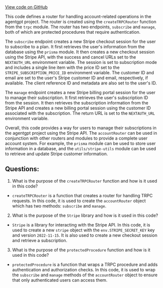 [View code on GitHub](/src/server/api/routers/account.ts)

This code defines a router for handling account-related operations in the agentgpt project. The router is created using the `createTRPCRouter` function from the `trpc` module. The router has two endpoints, `subscribe` and `manage`, both of which are protected procedures that require authentication.

The `subscribe` endpoint creates a new Stripe checkout session for the user to subscribe to a plan. It first retrieves the user's information from the database using the `prisma` module. It then creates a new checkout session using the Stripe API, with the success and cancel URLs set to the `NEXTAUTH_URL` environment variable. The session is set to subscription mode and includes a single line item with the price ID set to the `STRIPE_SUBSCRIPTION_PRICE_ID` environment variable. The customer ID and email are set to the user's Stripe customer ID and email, respectively, if available. The client reference ID and metadata are also set to the user's ID.

The `manage` endpoint creates a new Stripe billing portal session for the user to manage their subscription. It first retrieves the user's subscription ID from the session. It then retrieves the subscription information from the Stripe API and creates a new billing portal session using the customer ID associated with the subscription. The return URL is set to the `NEXTAUTH_URL` environment variable.

Overall, this code provides a way for users to manage their subscriptions in the agentgpt project using the Stripe API. The `accountRouter` can be used in conjunction with other routers and modules to provide a complete user account system. For example, the `prisma` module can be used to store user information in a database, and the `utils/stripe-utils` module can be used to retrieve and update Stripe customer information.
## Questions: 
 1. What is the purpose of the `createTRPCRouter` function and how is it used in this code?
- `createTRPCRouter` is a function that creates a router for handling TRPC requests. In this code, it is used to create the `accountRouter` object which has two methods: `subscribe` and `manage`.

2. What is the purpose of the `Stripe` library and how is it used in this code?
- `Stripe` is a library for interacting with the Stripe API. In this code, it is used to create a new `stripe` object with the `env.STRIPE_SECRET_KEY` key and version `2022-11-15`. It is also used to create a new checkout session and retrieve a subscription.

3. What is the purpose of the `protectedProcedure` function and how is it used in this code?
- `protectedProcedure` is a function that wraps a TRPC procedure and adds authentication and authorization checks. In this code, it is used to wrap the `subscribe` and `manage` methods of the `accountRouter` object to ensure that only authenticated users can access them.